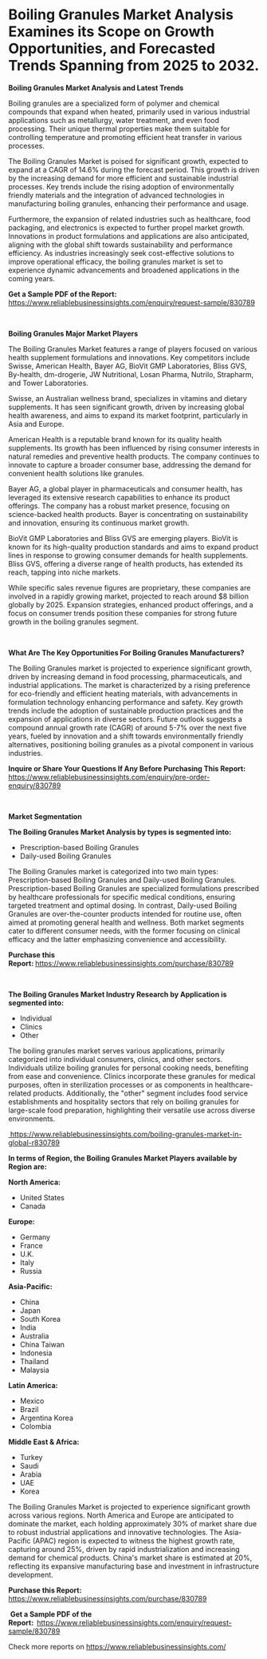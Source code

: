 <p><h1>Boiling Granules Market Analysis Examines its Scope on Growth Opportunities, and Forecasted Trends Spanning from 2025 to 2032.</h1></p><p><strong>Boiling Granules Market Analysis and Latest Trends</strong></p>
<p><p>Boiling granules are a specialized form of polymer and chemical compounds that expand when heated, primarily used in various industrial applications such as metallurgy, water treatment, and even food processing. Their unique thermal properties make them suitable for controlling temperature and promoting efficient heat transfer in various processes.</p><p>The Boiling Granules Market is poised for significant growth, expected to expand at a CAGR of 14.6% during the forecast period. This growth is driven by the increasing demand for more efficient and sustainable industrial processes. Key trends include the rising adoption of environmentally friendly materials and the integration of advanced technologies in manufacturing boiling granules, enhancing their performance and usage.</p><p>Furthermore, the expansion of related industries such as healthcare, food packaging, and electronics is expected to further propel market growth. Innovations in product formulations and applications are also anticipated, aligning with the global shift towards sustainability and performance efficiency. As industries increasingly seek cost-effective solutions to improve operational efficacy, the boiling granules market is set to experience dynamic advancements and broadened applications in the coming years.</p></p>
<p><strong>Get a Sample PDF of the Report:&nbsp;</strong> <a href="https://www.reliablebusinessinsights.com/enquiry/request-sample/830789?utm_campaign=3259&utm_medium=2&utm_source=Github&utm_content=ia&utm_term=08032025&utm_id=boiling-granules">https://www.reliablebusinessinsights.com/enquiry/request-sample/830789</a></p>
<p>&nbsp;</p>
<p><strong>Boiling Granules Major Market Players</strong></p>
<p><p>The Boiling Granules Market features a range of players focused on various health supplement formulations and innovations. Key competitors include Swisse, American Health, Bayer AG, BioVit GMP Laboratories, Bliss GVS, By-health, dm-drogerie, JW Nutritional, Losan Pharma, Nutrilo, Strapharm, and Tower Laboratories.</p><p>Swisse, an Australian wellness brand, specializes in vitamins and dietary supplements. It has seen significant growth, driven by increasing global health awareness, and aims to expand its market footprint, particularly in Asia and Europe.</p><p>American Health is a reputable brand known for its quality health supplements. Its growth has been influenced by rising consumer interests in natural remedies and preventive health products. The company continues to innovate to capture a broader consumer base, addressing the demand for convenient health solutions like granules.</p><p>Bayer AG, a global player in pharmaceuticals and consumer health, has leveraged its extensive research capabilities to enhance its product offerings. The company has a robust market presence, focusing on science-backed health products. Bayer is concentrating on sustainability and innovation, ensuring its continuous market growth.</p><p>BioVit GMP Laboratories and Bliss GVS are emerging players. BioVit is known for its high-quality production standards and aims to expand product lines in response to growing consumer demands for health supplements. Bliss GVS, offering a diverse range of health products, has extended its reach, tapping into niche markets.</p><p>While specific sales revenue figures are proprietary, these companies are involved in a rapidly growing market, projected to reach around $8 billion globally by 2025. Expansion strategies, enhanced product offerings, and a focus on consumer trends position these companies for strong future growth in the boiling granules segment.</p></p>
<p>&nbsp;</p>
<p><strong>What Are The Key Opportunities For Boiling Granules Manufacturers?</strong></p>
<p><p>The Boiling Granules market is projected to experience significant growth, driven by increasing demand in food processing, pharmaceuticals, and industrial applications. The market is characterized by a rising preference for eco-friendly and efficient heating materials, with advancements in formulation technology enhancing performance and safety. Key growth trends include the adoption of sustainable production practices and the expansion of applications in diverse sectors. Future outlook suggests a compound annual growth rate (CAGR) of around 5-7% over the next five years, fueled by innovation and a shift towards environmentally friendly alternatives, positioning boiling granules as a pivotal component in various industries.</p></p>
<p><strong>Inquire or Share Your Questions If Any Before Purchasing This Report:</strong> <a href="https://www.reliablebusinessinsights.com/enquiry/pre-order-enquiry/830789?utm_campaign=3259&utm_medium=2&utm_source=Github&utm_content=ia&utm_term=08032025&utm_id=boiling-granules">https://www.reliablebusinessinsights.com/enquiry/pre-order-enquiry/830789</a></p>
<p>&nbsp;</p>
<p><strong>Market Segmentation</strong></p>
<p><strong>The Boiling Granules Market Analysis by types is segmented into:</strong></p>
<p><ul><li>Prescription-based Boiling Granules</li><li>Daily-used Boiling Granules</li></ul></p>
<p><p>The Boiling Granules market is categorized into two main types: Prescription-based Boiling Granules and Daily-used Boiling Granules. Prescription-based Boiling Granules are specialized formulations prescribed by healthcare professionals for specific medical conditions, ensuring targeted treatment and optimal dosing. In contrast, Daily-used Boiling Granules are over-the-counter products intended for routine use, often aimed at promoting general health and wellness. Both market segments cater to different consumer needs, with the former focusing on clinical efficacy and the latter emphasizing convenience and accessibility.</p></p>
<p><strong>Purchase this Report:&nbsp;</strong><a href="https://www.reliablebusinessinsights.com/purchase/830789?utm_campaign=3259&utm_medium=2&utm_source=Github&utm_content=ia&utm_term=08032025&utm_id=boiling-granules">https://www.reliablebusinessinsights.com/purchase/830789</a></p>
<p>&nbsp;</p>
<p><strong>The Boiling Granules Market Industry Research by Application is segmented into:</strong></p>
<p><ul><li>Individual</li><li>Clinics</li><li>Other</li></ul></p>
<p><p>The boiling granules market serves various applications, primarily categorized into individual consumers, clinics, and other sectors. Individuals utilize boiling granules for personal cooking needs, benefiting from ease and convenience. Clinics incorporate these granules for medical purposes, often in sterilization processes or as components in healthcare-related products. Additionally, the "other" segment includes food service establishments and hospitality sectors that rely on boiling granules for large-scale food preparation, highlighting their versatile use across diverse environments.</p></p>
<p><a href="https://www.reliablebusinessinsights.com/boiling-granules-market-in-global-r830789?utm_campaign=3259&utm_medium=2&utm_source=Github&utm_content=ia&utm_term=08032025&utm_id=boiling-granules">&nbsp;https://www.reliablebusinessinsights.com/boiling-granules-market-in-global-r830789</a></p>
<p><strong>In terms of Region, the Boiling Granules Market Players available by Region are:</strong></p>
<p>
    <p> <strong> North America: </strong>
        <ul>
            <li>United States</li>
            <li>Canada</li>
        </ul>
        </p> 
    <p> <strong> Europe: </strong>
        <ul>
            <li>Germany</li>
            <li>France</li>
            <li>U.K.</li>
            <li>Italy</li>
            <li>Russia</li>
        </ul>
        </p> 
    <p> <strong> Asia-Pacific: </strong>
        <ul>
            <li>China</li>
            <li>Japan</li>
            <li>South Korea</li>
            <li>India</li>
            <li>Australia</li>
            <li>China Taiwan</li>
            <li>Indonesia</li>
            <li>Thailand</li>
            <li>Malaysia</li>
        </ul>
        </p> 
    <p> <strong> Latin America: </strong>
        <ul>
            <li>Mexico</li>
            <li>Brazil</li>
            <li>Argentina Korea</li>
            <li>Colombia</li>
        </ul>
        </p> 
    <p> <strong> Middle East & Africa: </strong>
        <ul>
            <li>Turkey</li>
            <li>Saudi</li>
            <li>Arabia</li>
            <li>UAE</li>
            <li>Korea</li>
        </ul>
    </p>
    </p>
<p><p>The Boiling Granules Market is projected to experience significant growth across various regions. North America and Europe are anticipated to dominate the market, each holding approximately 30% of market share due to robust industrial applications and innovative technologies. The Asia-Pacific (APAC) region is expected to witness the highest growth rate, capturing around 25%, driven by rapid industrialization and increasing demand for chemical products. China's market share is estimated at 20%, reflecting its expansive manufacturing base and investment in infrastructure development.</p></p>
<p><strong>Purchase this Report: </strong><a href="https://www.reliablebusinessinsights.com/purchase/830789?utm_campaign=3259&utm_medium=2&utm_source=Github&utm_content=ia&utm_term=08032025&utm_id=boiling-granules">https://www.reliablebusinessinsights.com/purchase/830789</a></p>
<p>&nbsp;<strong>Get a Sample PDF of the Report:&nbsp;&nbsp;</strong><a href="https://www.reliablebusinessinsights.com/enquiry/request-sample/830789?utm_campaign=3259&utm_medium=2&utm_source=Github&utm_content=ia&utm_term=08032025&utm_id=boiling-granules">https://www.reliablebusinessinsights.com/enquiry/request-sample/830789</a></p>
<p><strong></strong></p>
<p>Check more reports on <a href="https://www.reliablebusinessinsights.com/?utm_campaign=3259&utm_medium=2&utm_source=Github&utm_content=ia&utm_term=08032025&utm_id=boiling-granules">https://www.reliablebusinessinsights.com/</a></p>